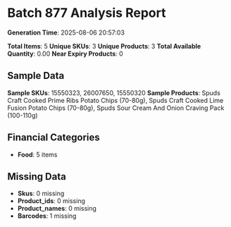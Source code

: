 # Batch 877 Analysis Report

**Generation Time**: 2025-08-06 20:57:03

**Total Items**: 5
**Unique SKUs**: 3
**Unique Products**: 3
**Total Available Quantity**: 0.00
**Near Expiry Products**: 0

## Sample Data
**Sample SKUs**: 15550323, 26007650, 15550320
**Sample Products**: Spuds Craft Cooked Prime Ribs Potato Chips (70-80g), Spuds Craft Cooked Lime Fusion Potato Chips (70-80g), Spuds Sour Cream And Onion Craving Pack (100-110g)

## Financial Categories
- **Food**: 5 items

## Missing Data
- **Skus**: 0 missing
- **Product_ids**: 0 missing
- **Product_names**: 0 missing
- **Barcodes**: 1 missing
